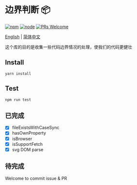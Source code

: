 # 边界判断 📦
[![npm][npm-img]][npm-url]
[![node][node-img]][node-url]
<a href="http://makeapullrequest.com">
    <img src="https://img.shields.io/badge/PRs-welcome-brightgreen.svg?style=flat-square" alt="PRs Welcome">
  </a>

[English](./README.md) | [简体中文](./README.cn.md)

这个库的目的是收集一些代码边界情况的处理，使我们的代码更健壮

## Install
```
yarn install
```
## Test
```
npm run test
```
## 已完成
- [x] fileExistsWithCaseSync
- [x] hasOwnProperty
- [x] isBrowser
- [x] isSupportFetch
- [x] svg DOM parse
## 待完成
Welcome to commit issue & PR

[npm-img]: https://img.shields.io/badge/npm-boundary--judgment%401.0.1-orange
[npm-url]: https://www.npmjs.com/package/boundary-judgment
[node-img]: https://img.shields.io/badge/node-%3E%3D12-yellowgreen
[node-url]: https://nodejs.org/en/about/releases/
